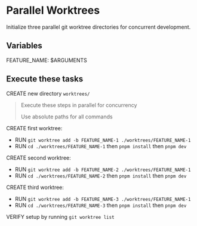 # Parallel Worktrees

Initialize three parallel git worktree directories for concurrent development.

## Variables

FEATURE_NAME: $ARGUMENTS

## Execute these tasks

CREATE new directory `worktrees/`

> Execute these steps in parallel for concurrency
>
> Use absolute paths for all commands

CREATE first worktree:
- RUN `git worktree add -b FEATURE_NAME-1 ./worktrees/FEATURE_NAME-1`
- RUN `cd ./worktrees/FEATURE_NAME-1` then `pnpm install` then `pnpm dev`

CREATE second worktree:
- RUN `git worktree add -b FEATURE_NAME-2 ./worktrees/FEATURE_NAME-1`
- RUN `cd ./worktrees/FEATURE_NAME-2` then `pnpm install` then `pnpm dev`

CREATE third worktree:
- RUN `git worktree add -b FEATURE_NAME-3 ./worktrees/FEATURE_NAME-1`
- RUN `cd ./worktrees/FEATURE_NAME-3` then `pnpm install` then `pnpm dev`

VERIFY setup by running `git worktree list`
